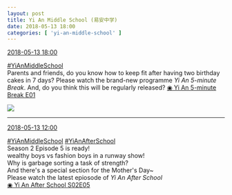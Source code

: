 ```yaml
---
layout: post
title: Yi An Middle School (易安中学)
date: 2018-05-13 18:00
categories: [ 'yi-an-middle-school' ]
---
```


<div class="weibo-info">
  <a href="https://weibo.com/6074218720/GgtKfbhbE">2018-05-13 18:00</a>
</div>

[#YiAnMiddleSchool](https://weibo.com/p/100808e5c67e0668537d4caddefd946dcff208/super_index)  
Parents and friends, do you know how to keep fit after having two birthday cakes in 7 days? Please watch the brand-new programme *Yi An 5-minute Break*. And, do you think this will be regularly released? [◉ Yi An 5-minute Break E01](https://www.bilibili.com/video/av23380798/)

<!-- more -->

<a href="http://wx2.sinaimg.cn/mw690/006D4NLGgy1fr9v81dy5yj30u01hc7wh.jpg">
  <img class="weibo-pic-preview" src="http://wx2.sinaimg.cn/orj360/006D4NLGgy1fr9v81dy5yj30u01hc7wh.jpg" />
</a>

---

<div class="weibo-info">
  <a href="https://weibo.com/6074218720/Ggrotw2cI">2018-05-13 12:00</a>
</div>

[#YiAnMiddleSchool](https://weibo.com/p/100808e5c67e0668537d4caddefd946dcff208/super_index) [#YiAnAfterSchool](https://weibo.com/p/100808f57cd722476872700a5522853faa7576)  
Season 2 Episode 5 is ready!  
wealthy boys vs fashion boys in a runway show!  
Why is garbage sorting a task of strength?  
And there's a special section for the Mother's Day~  
Please watch the latest epiosode of *Yi An After School*  
[◉ Yi An After School S02E05](http://www.iqiyi.com/v_19rrdcix1s.html)
